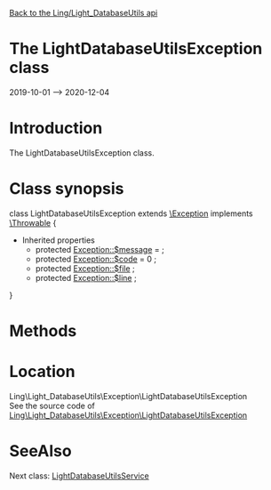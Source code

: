[Back to the Ling/Light_DatabaseUtils api](https://github.com/lingtalfi/Light_DatabaseUtils/blob/master/doc/api/Ling/Light_DatabaseUtils.md)



The LightDatabaseUtilsException class
================
2019-10-01 --> 2020-12-04






Introduction
============

The LightDatabaseUtilsException class.



Class synopsis
==============


class <span class="pl-k">LightDatabaseUtilsException</span> extends [\Exception](http://php.net/manual/en/class.exception.php) implements [\Throwable](http://php.net/manual/en/class.throwable.php) {

- Inherited properties
    - protected  [Exception::$message](#property-message) =  ;
    - protected  [Exception::$code](#property-code) = 0 ;
    - protected  [Exception::$file](#property-file) ;
    - protected  [Exception::$line](#property-line) ;

}






Methods
==============






Location
=============
Ling\Light_DatabaseUtils\Exception\LightDatabaseUtilsException<br>
See the source code of [Ling\Light_DatabaseUtils\Exception\LightDatabaseUtilsException](https://github.com/lingtalfi/Light_DatabaseUtils/blob/master/Exception/LightDatabaseUtilsException.php)



SeeAlso
==============
Next class: [LightDatabaseUtilsService](https://github.com/lingtalfi/Light_DatabaseUtils/blob/master/doc/api/Ling/Light_DatabaseUtils/Service/LightDatabaseUtilsService.md)<br>
